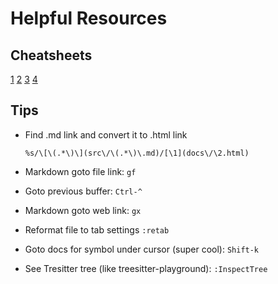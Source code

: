 # Helpful Resources

## Cheatsheets

[1](https://www.pluralsight.com/resources/blog/cloud/a-vim-cheat-sheet-reference-guide)
[2](https://vim.rtorr.com)
[3](https://devhints.io/vim)
[4](https://vimsheet.com)

## Tips
 - Find .md link and convert it to .html link

    ```
    %s/\[\(.*\)\](src\/\(.*\)\.md)/[\1](docs\/\2.html)
    ```

 - Markdown goto file link: ```gf```

 - Goto previous buffer: ```Ctrl-^```

 - Markdown goto web link: ```gx```

 - Reformat file to tab settings ```:retab```

 - Goto docs for symbol under cursor (super cool): ```Shift-k```

 - See Tresitter tree (like treesitter-playground): ```:InspectTree```
